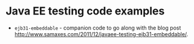 # Java EE testing code examples

* `ejb31-embeddable` - companion code to go along with the blog post http://www.samaxes.com/2011/12/javaee-testing-ejb31-embeddable/.
